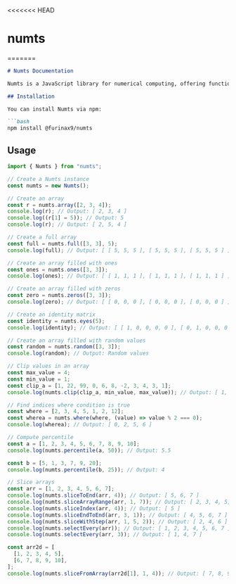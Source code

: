 <<<<<<< HEAD
# numts
=======
```markdown
# Numts Documentation

Numts is a JavaScript library for numerical computing, offering functionality similar to NumPy in Python.

## Installation

You can install Numts via npm:

```bash
npm install @furinax9/numts
```

## Usage

```javascript
import { Numts } from "numts";

// Create a Numts instance
const numts = new Numts();

// Create an array
const r = numts.array([2, 3, 4]);
console.log(r); // Output: [ 2, 3, 4 ]
console.log((r[1] = 5)); // Output: 5
console.log(r); // Output: [ 2, 5, 4 ]

// Create a full array
const full = numts.full([3, 3], 5);
console.log(full); // Output: [ [ 5, 5, 5 ], [ 5, 5, 5 ], [ 5, 5, 5 ] ]

// Create an array filled with ones
const ones = numts.ones([3, 3]);
console.log(ones); // Output: [ [ 1, 1, 1 ], [ 1, 1, 1 ], [ 1, 1, 1 ] ]

// Create an array filled with zeros
const zero = numts.zeros([3, 3]);
console.log(zero); // Output: [ [ 0, 0, 0 ], [ 0, 0, 0 ], [ 0, 0, 0 ] ]

// Create an identity matrix
const identity = numts.eyes(5);
console.log(identity); // Output: [ [ 1, 0, 0, 0, 0 ], [ 0, 1, 0, 0, 0 ], [ 0, 0, 1, 0, 0 ], [ 0, 0, 0, 1, 0 ], [ 0, 0, 0, 0, 1 ] ]

// Create an array filled with random values
const random = numts.random([3, 3]);
console.log(random); // Output: Random values

// Clip values in an array
const max_value = 4;
const min_value = 1;
const clip_a = [1, 22, 99, 0, 6, 8, -2, 3, 4, 3, 1];
console.log(numts.clip(clip_a, min_value, max_value)); // Output: [ 1, 4, 4, 1, 4, 4, 1, 3, 4, 3, 1 ]

// Find indices where condition is true
const where = [2, 3, 4, 5, 1, 2, 12];
const wherea = numts.where(where, (value) => value % 2 === 0);
console.log(wherea); // Output: [ 0, 2, 5, 6 ]

// Compute percentile
const a = [1, 2, 3, 4, 5, 6, 7, 8, 9, 10];
console.log(numts.percentile(a, 50)); // Output: 5.5

const b = [5, 1, 3, 7, 9, 20];
console.log(numts.percentile(b, 25)); // Output: 4

// Slice arrays
const arr = [1, 2, 3, 4, 5, 6, 7];
console.log(numts.sliceToEnd(arr, 4)); // Output: [ 5, 6, 7 ]
console.log(numts.sliceArrayRange(arr, 1, 7)); // Output: [ 2, 3, 4, 5, 6, 7 ]
console.log(numts.sliceIndex(arr, 4)); // Output: [ 5 ]
console.log(numts.sliceEndToEnd(arr, 3, 1)); // Output: [ 4, 5, 6, 7 ]
console.log(numts.sliceWithStep(arr, 1, 5, 2)); // Output: [ 2, 4, 6 ]
console.log(numts.selectEvery(arr)); // Output: [ 1, 2, 3, 4, 5, 6, 7 ]
console.log(numts.selectEvery(arr, 3)); // Output: [ 1, 4, 7 ]

const arr2d = [
  [1, 2, 3, 4, 5],
  [6, 7, 8, 9, 10],
];
console.log(numts.sliceFromArray(arr2d[1], 1, 4)); // Output: [ 7, 8, 9 ]
```